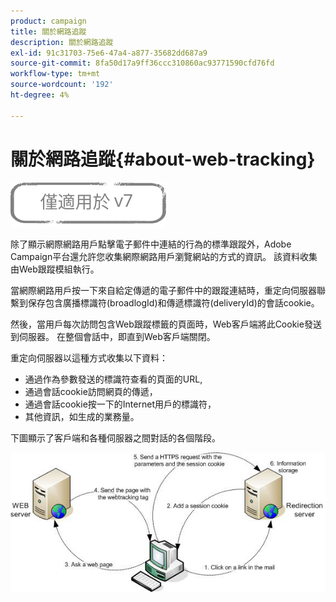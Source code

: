 ```yaml
---
product: campaign
title: 關於網路追蹤
description: 關於網路追蹤
exl-id: 91c31703-75e6-47a4-a877-35682dd687a9
source-git-commit: 8fa50d17a9ff36ccc310860ac93771590cfd76fd
workflow-type: tm+mt
source-wordcount: '192'
ht-degree: 4%

---
```


# 關於網路追蹤{#about-web-tracking}

![](../../assets/v7-only.svg)

除了顯示網際網路用戶點擊電子郵件中連結的行為的標準跟蹤外，Adobe Campaign平台還允許您收集網際網路用戶瀏覽網站的方式的資訊。 該資料收集由Web跟蹤模組執行。

當網際網路用戶按一下來自給定傳遞的電子郵件中的跟蹤連結時，重定向伺服器聯繫到保存包含廣播標識符(broadlogId)和傳遞標識符(deliveryId)的會話cookie。

然後，當用戶每次訪問包含Web跟蹤標籤的頁面時，Web客戶端將此Cookie發送到伺服器。 在整個會話中，即直到Web客戶端關閉。

重定向伺服器以這種方式收集以下資料：

* 通過作為參數發送的標識符查看的頁面的URL,
* 通過會話cookie訪問網頁的傳遞，
* 通過會話cookie按一下的Internet用戶的標識符，
* 其他資訊，如生成的業務量。

下圖顯示了客戶端和各種伺服器之間對話的各個階段。

![](assets/d_ncs_integration_webtracking_structure1.png)
